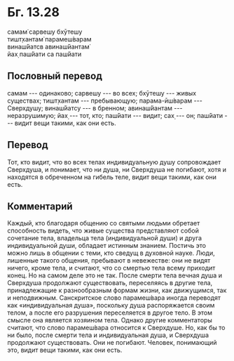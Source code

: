 # Бг. 13.28
самам̇ сарвешу бхӯтешу<br/>
тишт̣хантам̇ парамеш́варам<br/>
винаш́йатсв авинаш́йантам̇<br/>
йах̣ паш́йати са паш́йати
## Пословный перевод

самам --- одинаково; сарвешу --- во всех; бхӯтешу --- живых существах;
тишт̣хантам --- пребывающую; парама-ӣш́варам --- Сверхдушу; винаш́йатсу ---
в бренном; авинаш́йантам --- неразрушимую; йах̣ --- тот, кто; паш́йати ---
видит; сах̣ --- он; паш́йати --- видит вещи такими, как они есть.

## Перевод

Тот, кто видит, что во всех телах индивидуальную душу сопровождает
Сверхдуша, и понимает, что ни душа, ни Сверхдуша не погибают, хотя и
находятся в обреченном на гибель теле, видит вещи такими, как они есть.

## Комментарий

Каждый, кто благодаря общению со святыми людьми обретает способность
видеть, что живые существа представляют собой сочетание тела, владельца
тела (индивидуальной души) и друга индивидуальной души, обладает
истинным знанием. Постичь это можно лишь в общении с теми, кто сведущ в
духовной науке. Люди, лишенные такого общения, пребывают в невежестве:
они не видят ничего, кроме тела, и считают, что со смертью тела всему
приходит конец. Но на самом деле это не так. После смерти тела вечная
душа и Сверхдуша продолжают существовать, переселяясь в другие тела,
принадлежащие к разнообразным формам жизни, как движущимся, так и
неподвижным. Санскритское слово парамеш́вара иногда переводят как
«индивидуальная душа», поскольку душа распоряжается своим телом, а после
его разрушения переселяется в другое тело. В этом смысле она является
хозяином тела. Однако другие комментаторы считают, что слово парамеш́вара
относится к Сверхдуше. Но, как бы то ни было, после смерти тела и
индивидуальная душа, и Сверхдуша продолжают существовать. Они не
погибают. Человек, понимающий это, видит вещи такими, как они есть.
